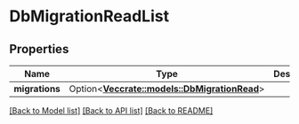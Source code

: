 # DbMigrationReadList

## Properties

Name | Type | Description | Notes
------------ | ------------- | ------------- | -------------
**migrations** | Option<[**Vec<crate::models::DbMigrationRead>**](DbMigrationRead.md)> |  | [optional]

[[Back to Model list]](../README.md#documentation-for-models) [[Back to API list]](../README.md#documentation-for-api-endpoints) [[Back to README]](../README.md)


